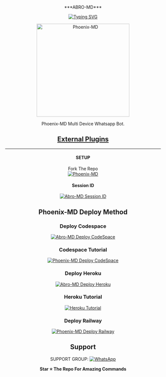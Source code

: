 <p align="center"> ***ABRO-MD***
</p>
<div align="center">
<a href="https://git.io/typing-svg"><img src="https://readme-typing-svg.demolab.com?font=Ribeye&size=50&pause=1000&color=F710B1&center=true&width=910&height=100&lines=I'M+Phoenix-MD;Multi+Divice+Whatsapp+Bot;Coded+By+Abhishek Suresh" alt="Typing SVG" /></a>
  
<p align="center">  
  <a href="https://youtube.com/channel/UCLUS9v7q4JagAqIJ3eeMM8w">
    <img alt=Phoenix-MD height="300" src="https://i.ibb.co/tHWJrz3/IMG-20231128-WA0005.jpg">
   
</a> 
    
</p>
<p align="center">
<a 

####  
Phoenix-MD Multi Device Whatsapp Bot.
## <sub>[External Plugins](https://github.com/AbhishekSuresh2/External-Plugins)</sub>

***

#### SETUP

Fork The Repo
    <br>
<a href="https://github.com/Temitopeareo/abrobot1/fork"><img title="Phoenix-MD" src="https://img.shields.io/badge/FORK Phoenix MD-h?color=black&style=for-the-badge&logo=stackshare"></a>

#### Session ID

<a href="https://phoenix-mdsessionid-0ae5aea325e1.herokuapp.com"><img title="Abro-MD Session ID" src="https://img.shields.io/badge/GET SESSION ID-h?color=black&style=for-the-badge&logo=msi"></a>

## Phoenix-MD Deploy Method


### Deploy Codespace

<a href="https://github.com/codespaces/new"><img title="Abro-MD Deploy CodeSpace" src="https://img.shields.io/badge/DEPLOY CODESPACE-h?color=black&style=for-the-badge&logo=visualstudiocode"></a>

### Codespace Tutorial

<a href="https://youtu.be/ZSwJtaN0BUk?si=FOsYpMs4WbvBFCpY"><img title="Phoenix-MD Deploy CodeSpace" src="https://img.shields.io/badge/Codespace Tutorial-h?color=black&style=for-the-badge&logo=visualstudiocode"></a>

### Deploy Heroku 

<a href="https://dashboard.heroku.com/new?template=https://github.com/Temitopeareo/abrodevmd"><img title="Abro-MD Deploy Heroku" src="https://img.shields.io/badge/DEPLOY HEROKU-h?color=black&style=for-the-badge&logo=heroku"></a>

### Heroku Tutorial

<a href="https://youtu.be/sDojtm-bwN4?si=gbvAqTOSfuVRU2-k"><img title="Heroku Tutorial" src="https://img.shields.io/badge/Heroku Tutorial-h?color=black&style=for-the-badge&logo=heroku"></a>
### Deploy Railway

<a href="https://railway.app/new"><img title="Phoenix-MD Deploy Railway" src="https://img.shields.io/badge/DEPLOY RAILWAY-h?color=black&style=for-the-badge&logo=Railway"></a> 
 
 ## Support

SUPPORT GROUP: <a href="https://chat.whatsapp.com/BOLb0ICN3sAJ5dloRBw5VD"><img alt="WhatsApp" src="https://img.shields.io/badge/WhatsApp-25D366?style=for-the-badge&logo=whatsapp&logoColor=white"/></a>

**Star ⭐ The Repo For Amazing Commands**

